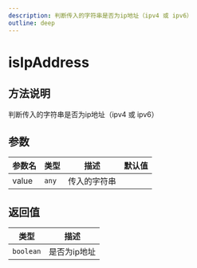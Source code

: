 ```yaml
---
description: 判断传入的字符串是否为ip地址（ipv4 或 ipv6）
outline: deep
---
```


# isIpAddress

## 方法说明

判断传入的字符串是否为ip地址（ipv4 或 ipv6）

## 参数

| 参数名 | 类型 | 描述 | 默认值 |
| --- | --- | --- | --- |
| value | `any` | 传入的字符串 |  |

## 返回值

| 类型 | 描述 |
| --- | --- |
| `boolean` | 是否为ip地址 |
